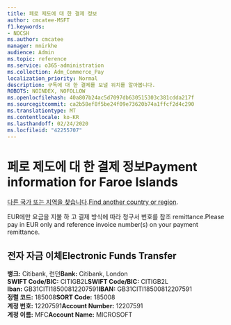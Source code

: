 ```yaml
---
title: 페로 제도에 대 한 결제 정보
author: cmcatee-MSFT
f1.keywords:
- NOCSH
ms.author: cmcatee
manager: mnirkhe
audience: Admin
ms.topic: reference
ms.service: o365-administration
ms.collection: Adm_Commerce_Pay
localization_priority: Normal
description: 구독에 대 한 결제를 보낼 위치를 알아봅니다.
ROBOTS: NOINDEX, NOFOLLOW
ms.openlocfilehash: 40a807b24ac5d7097db630515303c381cdda217f
ms.sourcegitcommit: ca2b58ef8f5be24f09e73620b74a1ffcf2d4c290
ms.translationtype: MT
ms.contentlocale: ko-KR
ms.lasthandoff: 02/24/2020
ms.locfileid: "42255707"
---
```

# <a name="payment-information-for-faroe-islands"></a><span data-ttu-id="c943c-103">페로 제도에 대 한 결제 정보</span><span class="sxs-lookup"><span data-stu-id="c943c-103">Payment information for Faroe Islands</span></span>

<span data-ttu-id="c943c-104">[다른 국가 또는 지역을 찾습니다](../billing-and-payments/pay-for-your-subscription.md).</span><span class="sxs-lookup"><span data-stu-id="c943c-104">[Find another country or region](../billing-and-payments/pay-for-your-subscription.md).</span></span>

<span data-ttu-id="c943c-105">EUR에만 요금을 지불 하 고 결제 방식에 따라 청구서 번호를 참조 remittance.</span><span class="sxs-lookup"><span data-stu-id="c943c-105">Please pay in EUR only and reference invoice number(s) on your payment remittance.</span></span>

## <a name="electronic-funds-transfer"></a><span data-ttu-id="c943c-106">전자 자금 이체</span><span class="sxs-lookup"><span data-stu-id="c943c-106">Electronic Funds Transfer</span></span>

<span data-ttu-id="c943c-107">**뱅크:** Citibank, 런던</span><span class="sxs-lookup"><span data-stu-id="c943c-107">**Bank:** Citibank, London</span></span>  
<span data-ttu-id="c943c-108">**SWIFT Code/BIC:** CITIGB2L</span><span class="sxs-lookup"><span data-stu-id="c943c-108">**SWIFT Code/BIC:** CITIGB2L</span></span>  
<span data-ttu-id="c943c-109">**Iban:** GB31CITI18500812207591</span><span class="sxs-lookup"><span data-stu-id="c943c-109">**IBAN:** GB31CITI18500812207591</span></span>  
<span data-ttu-id="c943c-110">**정렬 코드:** 185008</span><span class="sxs-lookup"><span data-stu-id="c943c-110">**SORT Code:** 185008</span></span>  
<span data-ttu-id="c943c-111">**계정 번호:** 12207591</span><span class="sxs-lookup"><span data-stu-id="c943c-111">**Account Number:** 12207591</span></span>  
<span data-ttu-id="c943c-112">**계정 이름:** MFC</span><span class="sxs-lookup"><span data-stu-id="c943c-112">**Account Name:** MICROSOFT</span></span>  